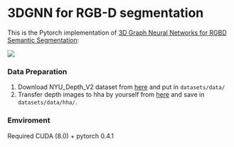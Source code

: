 # 3DGNN for RGB-D segmentation
This is the Pytorch implementation of [3D Graph Neural Networks for RGBD Semantic Segmentation](http://openaccess.thecvf.com/content_ICCV_2017/papers/Qi_3D_Graph_Neural_ICCV_2017_paper.pdf): 

![](https://github.com/xjqicuhk/3DGNN/blob/master/overallpipeline.png)

### Data Preparation
1. Download NYU_Depth_V2 dataset from [here](https://cs.nyu.edu/~silberman/datasets/nyu_depth_v2.html) and put in `datasets/data/`
2. Transfer depth images to hha by yourself from [here](https://github.com/charlesCXK/Depth2HHA) and save in `datasets/data/hha/`. 

### Emviroment
Required CUDA (8.0) + pytorch 0.4.1


